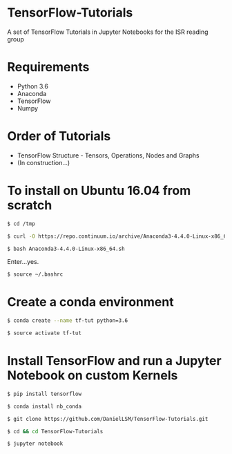 # TensorFlow-Tutorials
A set of TensorFlow Tutorials in Jupyter Notebooks for the ISR reading group

# Requirements
	
- Python 3.6
- Anaconda
- TensorFlow
- Numpy

# Order of Tutorials

- TensorFlow Structure - Tensors, Operations, Nodes and Graphs
- (In construction...)

# To install on Ubuntu 16.04 from scratch

```bash
$ cd /tmp
```
```bash
$ curl -O https://repo.continuum.io/archive/Anaconda3-4.4.0-Linux-x86_64.sh
```
```bash
$ bash Anaconda3-4.4.0-Linux-x86_64.sh
```
Enter...yes.

```bash
$ source ~/.bashrc
```
# Create a conda environment

```bash
$ conda create --name tf-tut python=3.6
```
```bash
$ source activate tf-tut
```
# Install TensorFlow and run a Jupyter Notebook on custom Kernels

```bash
$ pip install tensorflow
```

```bash
$ conda install nb_conda
```

```bash
$ git clone https://github.com/DanielLSM/TensorFlow-Tutorials.git
```

```bash
$ cd && cd TensorFlow-Tutorials
```

```bash
$ jupyter notebook
```




